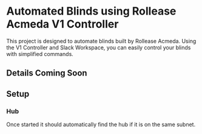 # Automated Blinds using Rollease Acmeda V1 Controller

This project is designed to automate blinds built by Rollease Acmeda. Using the V1 Controller and Slack Workspace, you can easily control your blinds with simplified commands.

## Details Coming Soon

## Setup

### Hub
Once started it should automatically find the hub if it is on the same subnet.